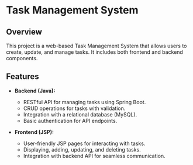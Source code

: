 # Task Management System

## Overview
This project is a web-based Task Management System that allows users to create, update, and manage tasks. It includes both frontend and backend components.

## Features
- **Backend (Java):**
  - RESTful API for managing tasks using Spring Boot.
  - CRUD operations for tasks with validation.
  - Integration with a relational database (MySQL).
  - Basic authentication for API endpoints.

- **Frontend (JSP):**
  - User-friendly JSP pages for interacting with tasks.
  - Displaying, adding, updating, and deleting tasks.
  - Integration with backend API for seamless communication.
